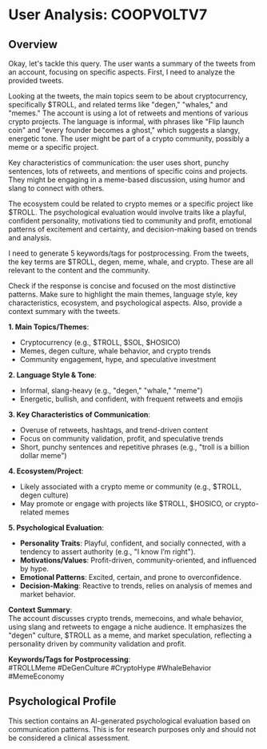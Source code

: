 # User Analysis: COOPVOLTV7

## Overview

<think>
Okay, let's tackle this query. The user wants a summary of the tweets from an account, focusing on specific aspects. First, I need to analyze the provided tweets.

Looking at the tweets, the main topics seem to be about cryptocurrency, specifically $TROLL, and related terms like "degen," "whales," and "memes." The account is using a lot of retweets and mentions of various crypto projects. The language is informal, with phrases like "Flip launch coin" and "every founder becomes a ghost," which suggests a slangy, energetic tone. The user might be part of a crypto community, possibly a meme or a specific project.

Key characteristics of communication: the user uses short, punchy sentences, lots of retweets, and mentions of specific coins and projects. They might be engaging in a meme-based discussion, using humor and slang to connect with others.

The ecosystem could be related to crypto memes or a specific project like $TROLL. The psychological evaluation would involve traits like a playful, confident personality, motivations tied to community and profit, emotional patterns of excitement and certainty, and decision-making based on trends and analysis.

I need to generate 5 keywords/tags for postprocessing. From the tweets, the key terms are $TROLL, degen, meme, whale, and crypto. These are all relevant to the content and the community.

Check if the response is concise and focused on the most distinctive patterns. Make sure to highlight the main themes, language style, key characteristics, ecosystem, and psychological aspects. Also, provide a context summary with the tweets.
</think>

**1. Main Topics/Themes**:  
- Cryptocurrency (e.g., $TROLL, $SOL, $HOSICO)  
- Memes, degen culture, whale behavior, and crypto trends  
- Community engagement, hype, and speculative investment  

**2. Language Style & Tone**:  
- Informal, slang-heavy (e.g., "degen," "whale," "meme")  
- Energetic, bullish, and confident, with frequent retweets and emojis  

**3. Key Characteristics of Communication**:  
- Overuse of retweets, hashtags, and trend-driven content  
- Focus on community validation, profit, and speculative trends  
- Short, punchy sentences and repetitive phrases (e.g., "troll is a billion dollar meme")  

**4. Ecosystem/Project**:  
- Likely associated with a crypto meme or community (e.g., $TROLL, degen culture)  
- May promote or engage with projects like $TROLL, $HOSICO, or crypto-related memes  

**5. Psychological Evaluation**:  
- **Personality Traits**: Playful, confident, and socially connected, with a tendency to assert authority (e.g., "I know I’m right").  
- **Motivations/Values**: Profit-driven, community-oriented, and influenced by hype.  
- **Emotional Patterns**: Excited, certain, and prone to overconfidence.  
- **Decision-Making**: Reactive to trends, relies on analysis of memes and market behavior.  

**Context Summary**:  
The account discusses crypto trends, memecoins, and whale behavior, using slang and retweets to engage a niche audience. It emphasizes the "degen" culture, $TROLL as a meme, and market speculation, reflecting a personality driven by community validation and profit.  

**Keywords/Tags for Postprocessing**:  
#TROLLMeme #DeGenCulture #CryptoHype #WhaleBehavior #MemeEconomy

## Psychological Profile

This section contains an AI-generated psychological evaluation based on communication patterns. This is for research purposes only and should not be considered a clinical assessment.
